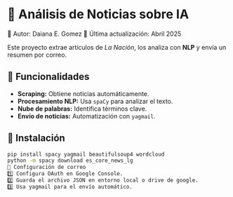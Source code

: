 # 🧠 Análisis de Noticias sobre IA  
📌 Autor: Daiana E. Gomez 
📅 Última actualización: Abril 2025

Este proyecto extrae artículos de *La Nación*, los analiza con **NLP** y envía un resumen por correo.  

## 🚀 Funcionalidades  
- **Scraping:** Obtiene noticias automáticamente.  
- **Procesamiento NLP:** Usa `spaCy` para analizar el texto.  
- **Nube de palabras:** Identifica términos clave.  
- **Envío de noticias:** Automatización con `yagmail`.  

## 📄 Instalación  
```bash
pip install spacy yagmail beautifulsoup4 wordcloud
python -m spacy download es_core_news_lg
📧 Configuración de correo
1️⃣ Configura OAuth en Google Console.
2️⃣ Guarda el archivo JSON en entorno local o drive de google.
3️⃣ Usa yagmail para el envío automático.












